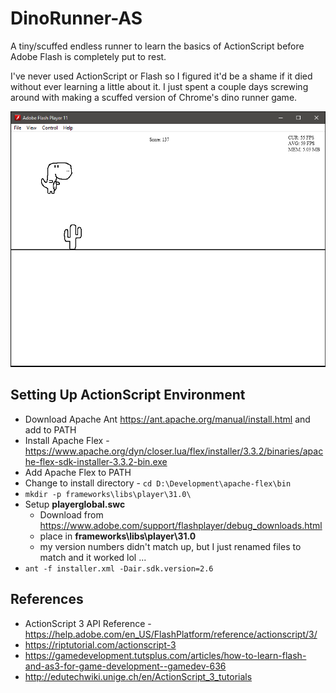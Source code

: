 # DinoRunner-AS
A tiny/scuffed endless runner to learn the basics of ActionScript before Adobe Flash is completely put to rest.


I've never used ActionScript or Flash so I figured it'd be a shame if it died without ever learning a little about it.
I just spent a couple days screwing around with making a scuffed version of Chrome's dino runner game.


![screenshot](docs/screenshot.png)


## Setting Up ActionScript Environment
* Download Apache Ant https://ant.apache.org/manual/install.html and add to PATH
* Install Apache Flex - https://www.apache.org/dyn/closer.lua/flex/installer/3.3.2/binaries/apache-flex-sdk-installer-3.3.2-bin.exe
* Add Apache Flex to PATH
* Change to install directory - ```cd D:\Development\apache-flex\bin```
* ```mkdir -p frameworks\libs\player\31.0\```
* Setup **playerglobal.swc**
  * Download from https://www.adobe.com/support/flashplayer/debug_downloads.html
  * place in **frameworks\libs\player\31.0**
  * my version numbers didn't match up, but I just renamed files to match and it worked lol ...
* ```ant -f installer.xml -Dair.sdk.version=2.6```


## References
* ActionScript 3 API Reference - https://help.adobe.com/en_US/FlashPlatform/reference/actionscript/3/
* https://riptutorial.com/actionscript-3
* https://gamedevelopment.tutsplus.com/articles/how-to-learn-flash-and-as3-for-game-development--gamedev-636
* http://edutechwiki.unige.ch/en/ActionScript_3_tutorials
